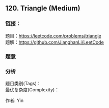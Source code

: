 ## 120. Triangle (Medium)

### **链接**：
题目：https://leetcode.com/problems/triangle  
题解：https://github.com/JianghanLi/LeetCode

### **题意**



### **分析**  
题目类别(Tags)：  
最优复杂度(Complexity)：  



作者: Yin

